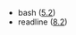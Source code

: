 - bash ([5.2](https://lists.gnu.org/archive/html/bash-announce/2022-09/msg00000.html))
- readline ([8.2](https://lists.gnu.org/archive/html/info-gnu/2022-09/msg00013.html))
